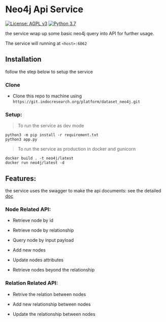 # Neo4j Api Service

[![License: AGPL v3](https://img.shields.io/badge/License-AGPL_v3-blue.svg?style=for-the-badge)](https://www.gnu.org/licenses/agpl-3.0)
[![Python 3.7](https://img.shields.io/badge/python-3.7-green?style=for-the-badge)](https://www.python.org/)

the service wrap up some basic neo4j query into API for further usage.

The service will running at `<host>:6062`

## Installation

follow the step below to setup the service

### Clone

- Clone this repo to machine using `https://git.indocresearch.org/platform/dataset_neo4j.git`

### Setup:

> To run the service as dev mode

```
python3 -m pip install -r requirement.txt
python3 app.py
```

> To run the service as production in docker and gunicorn

```
docker build . -t neo4j/latest
docker run neo4j/latest -d
```

## Features:

the service uses the swagger to make the api documents: see the detailed [doc](localhost:6062/v1/api-doc)

### Node Related API:

 - Retrieve node by id

 - Retrieve node by relationship

 - Query node by input payload

 - Add new nodes

 - Update nodes attributes

 - Retrieve nodes beyond the relationship

### Relation Related API:

 - Retrive the relation between nodes

 - Add new relationship between nodes

 - Update the relationship between nodes



